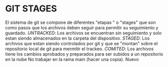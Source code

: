 # GIT STAGES #
El sistema de git se compone de diferentes "etapas " o "stages" que son como pasos que los archivos deben seguir para permitir su seguimiento y guardado.
*UNTRACKED*: Los archivos se encuentran sin seguimiento y solo estan siendo almacenados en la carpeta del dispositivo.
*STAGED*: Los archivos que estan siendo controlados por git y que se "montan" sobre el repositorio local de git para mermitir el trackeo.
*COMITED*: Los archivos tiene los cambios aprobados y preparados para ser subidos a un repositorio en la nube
No trabajar en la rama main (hacer una copia).
Nuevo
